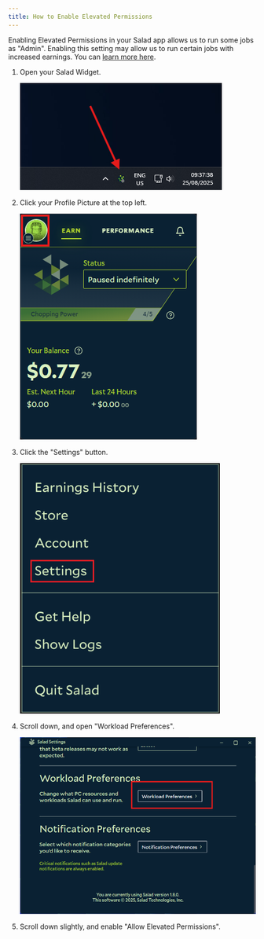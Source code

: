 ```yaml
---
title: How to Enable Elevated Permissions
---
```


Enabling Elevated Permissions in your Salad app allows us to run some jobs as "Admin". Enabling this setting may allow
us to run certain jobs with increased earnings. You can
[learn more here](https://support.salad.com/article/241-what-are-elevated-permissions-and-should-i-enable-them).

1. Open your Salad Widget.

   ![](./content/images/Guides/Using-the-Salad-App/How-to-Enable-Elevated-Permissions-1.png)

2. Click your Profile Picture at the top left.

   ![](./content/images/Guides/Using-the-Salad-App/How-to-Enable-Elevated-Permissions-2.png)

3. Click the "Settings" button.

   ![](./content/images/Guides/Using-the-Salad-App/How-to-Enable-Elevated-Permissions-3.png)

4. Scroll down, and open "Workload Preferences".

   ![](./content/images/Guides/Using-the-Salad-App/How-to-Enable-Elevated-Permissions-4.png)

5. Scroll down slightly, and enable "Allow Elevated Permissions".
